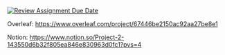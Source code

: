 [![Review Assignment Due Date](https://classroom.github.com/assets/deadline-readme-button-22041afd0340ce965d47ae6ef1cefeee28c7c493a6346c4f15d667ab976d596c.svg)](https://classroom.github.com/a/UDdkOEMs)

Overleaf: https://www.overleaf.com/project/67446be2150ac92aa27be8e1

Notion: https://www.notion.so/Project-2-143550d6b32f805ea846e830963d0fc1?pvs=4
